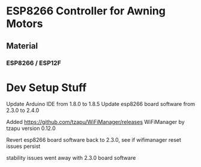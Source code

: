 # ESP8266 Controller for Awning Motors

## Material

### ESP8266 / ESP12F

# Dev Setup Stuff

Update Arduino IDE from 1.8.0  to 1.8.5
Update esp8266 board software from 2.3.0 to 2.4.0

Added https://github.com/tzapu/WiFiManager/releases WiFiManager by tzapu version 0.12.0

Revert esp8266 board software back to 2.3.0, see if wifimanager reset issues persist

stability issues went away with 2.3.0 board software

